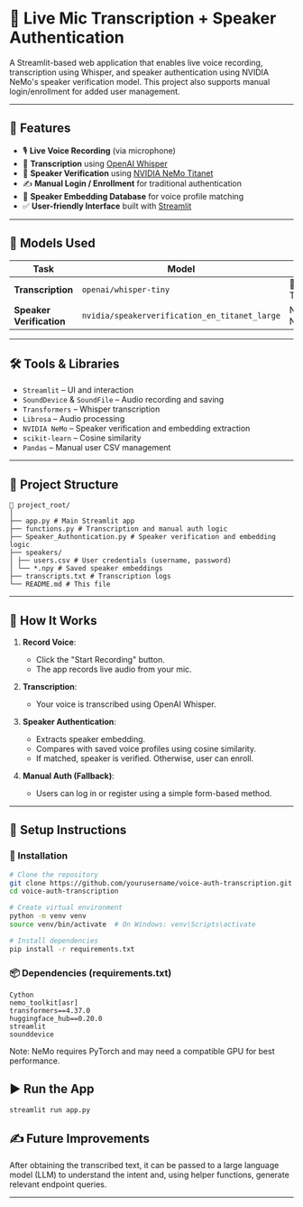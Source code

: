 # 🎤 Live Mic Transcription + Speaker Authentication

A Streamlit-based web application that enables live voice recording, transcription using Whisper, and speaker authentication using NVIDIA NeMo's speaker verification model. This project also supports manual login/enrollment for added user management.

---

## 🚀 Features

- 🎙️ **Live Voice Recording** (via microphone)
- 🧠 **Transcription** using [OpenAI Whisper](https://github.com/openai/whisper)
- 🔐 **Speaker Verification** using [NVIDIA NeMo Titanet](https://catalog.ngc.nvidia.com/orgs/nvidia/teams/nemo/models/titanet_large)
- ✍️ **Manual Login / Enrollment** for traditional authentication
- 📁 **Speaker Embedding Database** for voice profile matching
- ✅ **User-friendly Interface** built with [Streamlit](https://streamlit.io)

---

## 🧠 Models Used

| Task                 | Model                               | Library         |
|----------------------|--------------------------------------|-----------------|
| **Transcription**    | `openai/whisper-tiny`                | 🤗 Transformers |
| **Speaker Verification** | `nvidia/speakerverification_en_titanet_large` | NVIDIA NeMo     |

---

## 🛠️ Tools & Libraries

- `Streamlit` – UI and interaction
- `SoundDevice` & `SoundFile` – Audio recording and saving
- `Transformers` – Whisper transcription
- `Librosa` – Audio processing
- `NVIDIA NeMo` – Speaker verification and embedding extraction
- `scikit-learn` – Cosine similarity
- `Pandas` – Manual user CSV management

---

## 📂 Project Structure
```
📁 project_root/
│
├── app.py # Main Streamlit app
├── functions.py # Transcription and manual auth logic
├── Speaker_Authontication.py # Speaker verification and embedding logic
├── speakers/
│ ├── users.csv # User credentials (username, password)
│ └── *.npy # Saved speaker embeddings
├── transcripts.txt # Transcription logs
└── README.md # This file
```
---

## 🧪 How It Works

1. **Record Voice**:
   - Click the "Start Recording" button.
   - The app records live audio from your mic.

2. **Transcription**:
   - Your voice is transcribed using OpenAI Whisper.

3. **Speaker Authentication**:
   - Extracts speaker embedding.
   - Compares with saved voice profiles using cosine similarity.
   - If matched, speaker is verified. Otherwise, user can enroll.

4. **Manual Auth (Fallback)**:
   - Users can log in or register using a simple form-based method.

---

## 🧰 Setup Instructions

### 🔧 Installation

```bash
# Clone the repository
git clone https://github.com/yourusername/voice-auth-transcription.git
cd voice-auth-transcription

# Create virtual environment
python -m venv venv
source venv/bin/activate  # On Windows: venv\Scripts\activate

# Install dependencies
pip install -r requirements.txt
```

### 📦 Dependencies (requirements.txt)
```
Cython
nemo_toolkit[asr]
transformers==4.37.0
huggingface_hub==0.20.0
streamlit
sounddevice
```
Note: NeMo requires PyTorch and may need a compatible GPU for best performance.

## ▶️ Run the App
```
streamlit run app.py
```
## ✍️ Future Improvements

After obtaining the transcribed text, it can be passed to a large language model (LLM) to understand the intent and, using helper functions, generate relevant endpoint queries.

---
